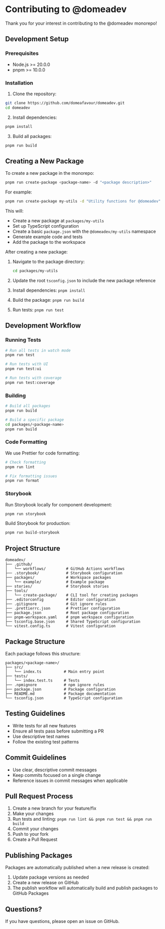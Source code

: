 # Contributing to @domeadev

Thank you for your interest in contributing to the @domeadev monorepo!

## Development Setup

### Prerequisites

- Node.js >= 20.0.0
- pnpm >= 10.0.0

### Installation

1. Clone the repository:

```bash
git clone https://github.com/domeafavour/domeadev.git
cd domeadev
```

2. Install dependencies:

```bash
pnpm install
```

3. Build all packages:

```bash
pnpm run build
```

## Creating a New Package

To create a new package in the monorepo:

```bash
pnpm run create-package <package-name> -d "<package description>"
```

For example:

```bash
pnpm run create-package my-utils -d "Utility functions for @domeadev"
```

This will:

- Create a new package at `packages/my-utils`
- Set up TypeScript configuration
- Create a basic `package.json` with the `@domeadev/my-utils` namespace
- Generate example code and tests
- Add the package to the workspace

After creating a new package:

1. Navigate to the package directory:

   ```bash
   cd packages/my-utils
   ```

2. Update the root `tsconfig.json` to include the new package reference
3. Install dependencies: `pnpm install`
4. Build the package: `pnpm run build`
5. Run tests: `pnpm run test`

## Development Workflow

### Running Tests

```bash
# Run all tests in watch mode
pnpm run test

# Run tests with UI
pnpm run test:ui

# Run tests with coverage
pnpm run test:coverage
```

### Building

```bash
# Build all packages
pnpm run build

# Build a specific package
cd packages/<package-name>
pnpm run build
```

### Code Formatting

We use Prettier for code formatting:

```bash
# Check formatting
pnpm run lint

# Fix formatting issues
pnpm run format
```

### Storybook

Run Storybook locally for component development:

```bash
pnpm run storybook
```

Build Storybook for production:

```bash
pnpm run build-storybook
```

## Project Structure

```
domeadev/
├── .github/
│   └── workflows/         # GitHub Actions workflows
├── .storybook/            # Storybook configuration
├── packages/              # Workspace packages
│   └── example/           # Example package
├── stories/               # Storybook stories
├── tools/
│   └── create-package/    # CLI tool for creating packages
├── .editorconfig          # Editor configuration
├── .gitignore             # Git ignore rules
├── .prettierrc.json       # Prettier configuration
├── package.json           # Root package configuration
├── pnpm-workspace.yaml    # pnpm workspace configuration
├── tsconfig.base.json     # Shared TypeScript configuration
└── vitest.config.ts       # Vitest configuration
```

## Package Structure

Each package follows this structure:

```
packages/<package-name>/
├── src/
│   └── index.ts          # Main entry point
├── tests/
│   └── index.test.ts     # Tests
├── .npmignore            # npm ignore rules
├── package.json          # Package configuration
├── README.md             # Package documentation
└── tsconfig.json         # TypeScript configuration
```

## Testing Guidelines

- Write tests for all new features
- Ensure all tests pass before submitting a PR
- Use descriptive test names
- Follow the existing test patterns

## Commit Guidelines

- Use clear, descriptive commit messages
- Keep commits focused on a single change
- Reference issues in commit messages when applicable

## Pull Request Process

1. Create a new branch for your feature/fix
2. Make your changes
3. Run tests and linting: `pnpm run lint && pnpm run test && pnpm run build`
4. Commit your changes
5. Push to your fork
6. Create a Pull Request

## Publishing Packages

Packages are automatically published when a new release is created:

1. Update package versions as needed
2. Create a new release on GitHub
3. The publish workflow will automatically build and publish packages to GitHub Packages

## Questions?

If you have questions, please open an issue on GitHub.
